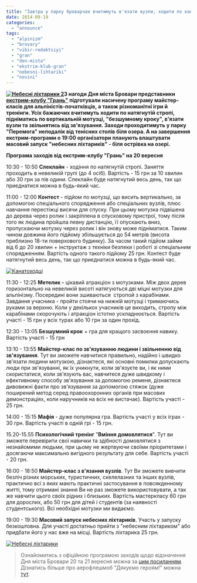 ```yaml
---
title: "Завтра у парку броварчан вчитимуть в'язати вузли, ходити по канату та запускатимуть \"небесні ліхтарики\""
date: 2014-09-19
categories: 
  - "announce"
tags: 
  - "alpinizm"
  - "brovary"
  - "vibir-redaktsiyi"
  - "gran"
  - "den-mista"
  - "ekstrim-klub-gran"
  - "nebesni-lihtariki"
  - "novini"
---
```


**[![Небесні ліхтарики 2](https://mpz.brovary.org/wp-content/uploads/2014/09/Nebesni-lihtariki-2.jpg)](https://mpz.brovary.org/wp-content/uploads/2014/09/Nebesni-lihtariki-2.jpg)З нагоди Дня міста Бровари представники [екстрим-клубу "Грань"](http://vk.com/turizm7) підготували насичену програму майстер-класів для альпіністів-початківців, а також різноманітні ігри й тренінги. Усіх бажаючих вчитимуть ходити по натягнутій стропі, підніматись по вертикальній мотузці, "безшумному кроку", в'язати вузли та звільнятись від зв'язування. Заходи проходитимуть у парку "Перемога" неподалік від тенісних столів біля озера. А на завершення екстрим-програми о 19:00 організатори планують влаштувати масовий запуск "небесних ліхтариків" - біля острівка на озері.**

**Програма заходів від екстрим-клубу "Грань" на 20 вересня**

10:30 - 10:50 **Слеклайн** \- ходіння по натягнутій стропі. Заняття проходить в невеликій групі (до 4 осіб). Вартість - 15 грн за 10 хвилин або 30 грн за пів одини. Слеклайн буде натягнутий весь день, так що приєднатися можна в будь-який час.

11:00 - 12:00 **Контест** \- підйом по мотузці, що висить вертикально, за допомогою спеціального спорядження або спеціальних вузлів, плюс навчання перестіжці висячи для спуску. При цьому мотузка підвішена до дерева через ролик і закріплена в спусковому пристрої, тому після того як людина пройшла певну дистанцію, її опускають вниз, пропускаючи мотузку через ролик і він знову може підніматися. Таким чином довжина його підйому збільшується до 54 метрів (висота приблизно 18\-ти поверхового будинку). За часом такий підйом займе від 6 до 20 хвилин + інструктаж з техніки безпеки і роботі зі спеціальним спорядженням. Вартість одного такого підйому 25 грн. Контест буде натягнутий весь день, так що приєднатися можна в будь-який час.

[![Канатоходці](https://mpz.brovary.org/wp-content/uploads/2014/09/Kanatohodtsi.jpg)](https://mpz.brovary.org/wp-content/uploads/2014/09/Kanatohodtsi.jpg)

11:30 - 12:25 **Метелик -** цікавий атракціон з мотузками. Між двох дерев горизонтально на невеликій висоті натягуються дві міцні мотузки для альпінізму. Посередині вони зшиваються  стропой з карабінами. Завдання учасника - пройти стоячи на нижній мотузці і тримаючись руками за верхню. Коли у декількох учасників це виходить, стропу між карабінами скорочують і атракціон істотно ускладнюється. Вартість участі - 15 грн у всіх турах або 10 грн за один прохід.

12:30 - 13:05 **Безшумний крок** + гра для кращого засвоєння навику. Вартість участі - 15 грн

13:10 - 13:55 **Майстер-клас по зв'язуванню людини і звільненню від зв'язування**. Тут ви зможете навчитися правильно, надійно і швидко зв'язати людини мотузкою, дізнаєтеся, які основні помилки допускають люди при зв'язуванні, як їх уникнути, коли зв'язуєте ви, і як ними скористатися, коли зв'язують вас, навчитеся дуже швидкому і ефективному способу зв'язування за допомогою ременя, дізнаєтеся дивовижні факти про зв'язування за допомогою стяжок (дуже поширений метод серед правоохоронних органів при масових демонстраціях, коли наручників на всіх не вистачає). Вартість участі - 25 грн.

14:00 - 15:15 **Мафія** - дуже популярна гра. Вартість участі у всіх іграх - 30 грн. Вартість участі в одній грі - 15 грн.

15.20-15.55 **Психологічний тренінг** "**Вміння** **домовлятися**". Тут ви зможете перевірити свої навички та здібності домовлятися з незнайомими людьми, при цьому не жертвуючи своїми пріоритетами і досягаючи максимально вигідного результату для себе. Вартість участі - 20 грн.

16:00 - 18:50 **Майстер-клас з в'язання вузлів**. Тут Ви зможете вивчити безліч різних морських, туристичних, скелелазних та інших вузлів, практично всі з яких мають практичні застосування в повсякденному житті, тому отримані знання Ви не раз зможете використовувати, а так же навчити цього своїх рідних і близьких. Вартість мастеркласу 60 грн для дорослих, або 50 грн для дітей і студентів (за наявності студентського). Всі необхідні мотузки ми видаємо.

19:00 - 19:30 **Масовий запуск небесних ліхтариків**. Участь у запуску безкоштовна. Для участі достатньо прийти з "небесним ліхтариком" або придбати його у нас вже на місці. Вартість ліхтарика 25 грн.

[![Небесні ліхтарики](https://mpz.brovary.org/wp-content/uploads/2014/09/Nebesni-lihtariki.jpg)](https://mpz.brovary.org/wp-content/uploads/2014/09/Nebesni-lihtariki.jpg)

> Ознайомитись з офіційною програмою заходів щодо відзначення Дня міста Бровари 20 та 21 вересня можна за [цим посиланням](https://mpz.brovary.org/den-mista-brovariv-ofitsiyna-programa-zapusk-lihtarikiv-chempionat-z-velosportu/). Дізнатись більше про аерофлешмоб "Дякуємо героям!" можна [тут](https://mpz.brovary.org/brovarski-volonteri-provedut-aerofleshmob-na-pidtrimku-armiyi-dyakuyemo-geroyam/).
